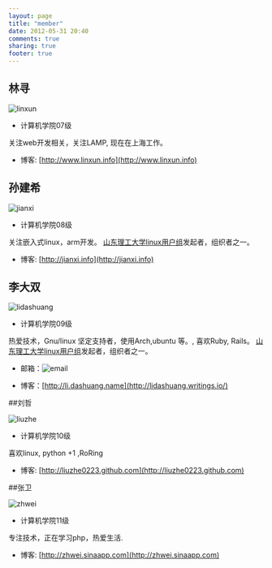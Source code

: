 ```yaml
---
layout: page
title: "member"
date: 2012-05-31 20:40
comments: true
sharing: true
footer: true
---
```


## 林寻

![linxun](http://pic.yupoo.com/lidashuang/C0rN1fbE/ySXk3.jpg)

* 计算机学院07级

 关注web开发相关，关注LAMP, 现在在上海工作。

* 博客: [http://www.linxun.info](http://www.linxun.info)

## 孙建希

![jianxi](http://pic.yupoo.com/ycsunjane/BUEXkBsM/medium.jpg)

* 计算机学院08级

 关注嵌入式linux，arm开发。 [山东理工大学linux用户组](http://sdutlinux.org)发起者，组织者之一。

* 博客: [http://jianxi.info](http://jianxi.info)


## 李大双

![lidashuang](http://pic.yupoo.com/lidashuang/Bsd1wKDt/medish.jpg)

* 计算机学院09级

 热爱技术，Gnu/linux 坚定支持者，使用Arch,ubuntu 等。, 喜欢Ruby, Rails。
 [山东理工大学linux用户组](http://sdutlinux.org)发起者，组织者之一。

 * 邮箱：![email](http://wiki.dashuang.name/html/css/bg/image.png)

 * 博客：[http://li.dashuang.name](http://lidashuang.writings.io/)


##刘哲

![liuzhe](http://pic.yupoo.com/liuzhe0223/Co76LOoA/QC2zW.jpg)

* 计算机学院10级

 喜欢linux, python +1 ,RoRing

* 博客: [http://liuzhe0223.github.com](http://liuzhe0223.github.com)


##张卫

![zhwei](http://jwch.sdut.edu.cn/book/_images/uyTi.jpg)

* 计算机学院11级

 专注技术，正在学习php，热爱生活.

* 博客: [http://zhwei.sinaapp.com](http://zhwei.sinaapp.com)
